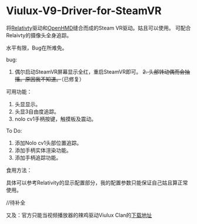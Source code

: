 # Viulux-V9-Driver-for-SteamVR
将[Relativty](https://github.com/relativty/Relativty)驱动和[OpenHMD](https://github.com/OpenHMD/OpenHMD)缝合而成的Steam VR驱动。姑且可以使用。
可配合Relaivty的摄像头全身追踪。

水平有限，Bug在所难免。

bug:

1. 偶尔启动SteamVR屏幕显示全红，重启SteamVR即可。
~~2. 头部转动偶而会抽搐。原因我不知道。~~（已修复）

可用功能：

1. 头显显示。
2. 头显3自由度追踪。
3. nolo cv1手柄按键，触摸板及震动。

To Do:
1. 添加Nolo cv1头部位置追踪。
2. 添加手柄实体渲染功能。
3. 添加手柄追踪功能。

食用方法：

具体可以参考Relativity的显示配置部分，我的配置参数只能保证自己姑且算正常使用。

//待补全

又及：官方只能当视频播放器的辣鸡驱动Viulux Clan的[下载地址](https://wwi.lanzouw.com/ieijMy1d1hg)
